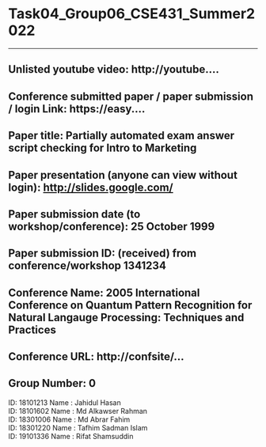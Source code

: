# Task04_Group06_CSE431_Summer2022
---------------------------------------------------------------------------
Unlisted youtube video:
http://youtube....
---------------------------------------------------------------------------
Conference submitted paper / paper submission / login Link:
https://easy....
---------------------------------------------------------------------------
Paper title:
Partially automated exam answer script checking for Intro to Marketing
---------------------------------------------------------------------------
Paper presentation (anyone can view without login):
http://slides.google.com/
---------------------------------------------------------------------------
Paper submission date (to workshop/conference):
25 October 1999
---------------------------------------------------------------------------
Paper submission ID: (received) from conference/workshop
1341234
---------------------------------------------------------------------------
Conference Name:
2005 International Conference on Quantum Pattern Recognition for Natural Langauge Processing: Techniques and Practices
---------------------------------------------------------------------------
Conference URL:
http://confsite/...
---------------------------------------------------------------------------
Group Number:
0
---------------------------------------------------------------------------
ID: 18101213 Name : Jahidul Hasan \
ID: 18101602 Name : Md Alkawser Rahman \
ID: 18301006 Name : Md Abrar Fahim \
ID: 18301220 Name : Tafhim Sadman Islam \
ID: 19101336 Name : Rifat Shamsuddin 
